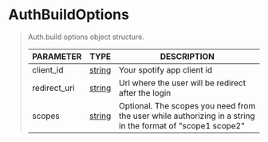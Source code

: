 # AuthBuildOptions
> Auth.build options object structure.<br>
> 
> | PARAMETER   | TYPE    | DESCRIPTION    |
> |--------|---------|----------------|
> | client_id | [string](https://developer.mozilla.org/en-US/docs/Web/JavaScript/Reference/Global_Objects/string) | Your spotify app client id |
> | redirect_uri | [string](https://developer.mozilla.org/en-US/docs/Web/JavaScript/Reference/Global_Objects/string) | Url where the user will be redirect after the login |
> | scopes | [string](https://developer.mozilla.org/en-US/docs/Web/JavaScript/Reference/Global_Objects/string) | <font style="opacity: 07;">Optional. </font>The scopes you need from the user while authorizing in a string in the format of "scope1 scope2" |